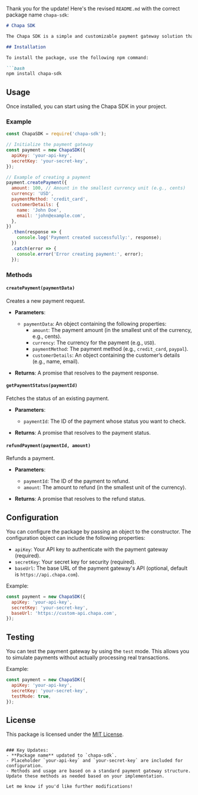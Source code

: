 Thank you for the update! Here's the revised `README.md` with the correct package name `chapa-sdk`:

```markdown
# Chapa SDK

The Chapa SDK is a simple and customizable payment gateway solution that can be easily integrated into your application. It allows you to handle payment processing seamlessly.

## Installation

To install the package, use the following npm command:

```bash
npm install chapa-sdk
```

## Usage

Once installed, you can start using the Chapa SDK in your project.

### Example

```javascript
const ChapaSDK = require('chapa-sdk');

// Initialize the payment gateway
const payment = new ChapaSDK({
  apiKey: 'your-api-key',
  secretKey: 'your-secret-key',
});

// Example of creating a payment
payment.createPayment({
  amount: 100, // Amount in the smallest currency unit (e.g., cents)
  currency: 'USD',
  paymentMethod: 'credit_card',
  customerDetails: {
    name: 'John Doe',
    email: 'john@example.com',
  },
})
  .then(response => {
    console.log('Payment created successfully:', response);
  })
  .catch(error => {
    console.error('Error creating payment:', error);
  });
```

### Methods

#### `createPayment(paymentData)`
Creates a new payment request.

- **Parameters**:
  - `paymentData`: An object containing the following properties:
    - `amount`: The payment amount (in the smallest unit of the currency, e.g., cents).
    - `currency`: The currency for the payment (e.g., `USD`).
    - `paymentMethod`: The payment method (e.g., `credit_card`, `paypal`).
    - `customerDetails`: An object containing the customer’s details (e.g., name, email).

- **Returns**: A promise that resolves to the payment response.

#### `getPaymentStatus(paymentId)`
Fetches the status of an existing payment.

- **Parameters**:
  - `paymentId`: The ID of the payment whose status you want to check.

- **Returns**: A promise that resolves to the payment status.

#### `refundPayment(paymentId, amount)`
Refunds a payment.

- **Parameters**:
  - `paymentId`: The ID of the payment to refund.
  - `amount`: The amount to refund (in the smallest unit of the currency).

- **Returns**: A promise that resolves to the refund status.

## Configuration

You can configure the package by passing an object to the constructor. The configuration object can include the following properties:

- `apiKey`: Your API key to authenticate with the payment gateway (required).
- `secretKey`: Your secret key for security (required).
- `baseUrl`: The base URL of the payment gateway's API (optional, default is `https://api.chapa.com`).

Example:

```javascript
const payment = new ChapaSDK({
  apiKey: 'your-api-key',
  secretKey: 'your-secret-key',
  baseUrl: 'https://custom-api.chapa.com',
});
```

## Testing

You can test the payment gateway by using the `test` mode. This allows you to simulate payments without actually processing real transactions.

Example:

```javascript
const payment = new ChapaSDK({
  apiKey: 'your-api-key',
  secretKey: 'your-secret-key',
  testMode: true,
});
```

## License

This package is licensed under the [MIT License](LICENSE).
```

### Key Updates:
- **Package name** updated to `chapa-sdk`.
- Placeholder `your-api-key` and `your-secret-key` are included for configuration.
- Methods and usage are based on a standard payment gateway structure. Update these methods as needed based on your implementation.

Let me know if you'd like further modifications!
